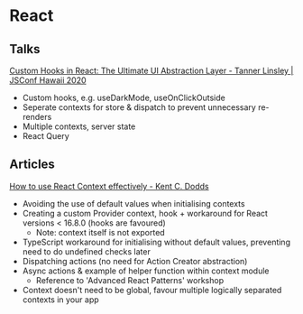 # React

## Talks

[Custom Hooks in React: The Ultimate UI Abstraction Layer - Tanner Linsley | JSConf Hawaii 2020](https://www.youtube.com/watch?v=J-g9ZJha8FE&ab_channel=JSConf)

-   Custom hooks, e.g. useDarkMode, useOnClickOutside
-   Seperate contexts for store & dispatch to prevent unnecessary re-renders
-   Multiple contexts, server state
-   React Query

## Articles

[How to use React Context effectively - Kent C. Dodds](https://kentcdodds.com/blog/how-to-use-react-context-effectively)

-   Avoiding the use of default values when initialising contexts
-   Creating a custom Provider context, hook + workaround for React versions < 16.8.0 (hooks are favoured)
    -   Note: context itself is not exported
-   TypeScript workaround for initialising without default values, preventing need to do undefined checks later
-   Dispatching actions (no need for Action Creator abstraction)
-   Async actions & example of helper function within context module
    -   Reference to 'Advanced React Patterns' workshop
-   Context doesn't need to be global, favour multiple logically separated contexts in your app
